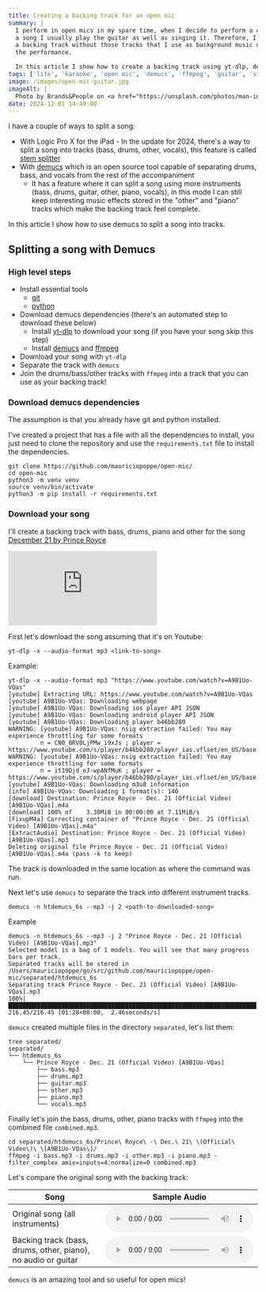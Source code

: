 ```yaml
---
title: Creating a backing track for an open mic
summary: |
  I perform in open mics in my spare time, when I decide to perform a cover of
  a song I usually play the guitar as well as singing it. Therefore, I prepare
  a backing track without those tracks that I use as background music during
  the performance.

  In this article I show how to create a backing track using yt-dlp, demucs and ffmpeg.
tags: ['life', 'karaoke', 'open mic', 'demucs', 'ffmpeg', 'guitar', 'singing', 'music']
image: /images/open-mic-guitar.jpg
imageAlt: |
  Photo by Brands&People on <a href="https://unsplash.com/photos/man-in-black-and-white-checkered-button-up-shirt-playing-white-electric-guitar-FuezoxTPpDk?utm_content=creditCopyText&utm_medium=referral&utm_source=unsplash">Unsplash</a>
date: 2024-12-01 14:49:00
---
```


I have a couple of ways to split a song:

- With Logic Pro X for the iPad - In the update for 2024, there's a way to split
  a song into tracks (bass, drums, other, vocals), this feature is called
  [stem splitter](https://support.apple.com/guide/logicpro-ipad/extract-vocal-instrumental-stems-stem-lpip1b60ada3/ipados)
- With [demucs](https://github.com/facebookresearch/demucs) which is an open source tool capable of separating
  drums, bass, and vocals from the rest of the accompaniment
  - It has a feature where it can split a song using more instruments (bass, drums, guitar, other, piano, vocals),
    in this mode I can still keep interesting music effects stored in the "other" and "piano" tracks
    which make the backing track feel complete.

In this article I show how to use demucs to split a song into tracks.

## Splitting a song with Demucs

### High level steps

- Install essential tools
  - [git](https://git-scm.com/downloads)
  - [python](https://www.python.org/downloads/)
- Download demucs dependencies (there's an automated step to download these below)
  - Install [yt-dlp](https://github.com/yt-dlp/yt-dlp) to download your song (if you have your song skip this step)
  - Install [demucs](https://github.com/facebookresearch/demucs/) and [ffmpeg](https://ffmpeg.org/)
- Download your song with `yt-dlp`
- Separate the track with `demucs`
- Join the drums/bass/other tracks with `ffmpeg` into a track that you can use as your backing track!

### Download demucs dependencies

The assumption is that you already have git and python installed.

I've created a project that has a file with all the dependencies to install, you just need to clone
the repository and use the `requirements.txt` file to install the dependencies.

```
git clone https://github.com/mauriciopoppe/open-mic/
cd open-mic
python3 -m venv venv
source venv/bin/activate
python3 -m pip install -r requirements.txt
```

### Download your song

I'll create a backing track with bass, drums, piano and other for the song
[December 21 by Prince Royce](https://www.youtube.com/watch?v=A9B1Uo-VQas)

<iframe class="tw-mx-auto tw-aspect-video md:tw-w-full" src="https://www.youtube.com/embed/A9B1Uo-VQas?si=OILLax2aDMwMna8D" title="YouTube video player" frameborder="0" allow="accelerometer; autoplay; clipboard-write; encrypted-media; gyroscope; picture-in-picture; web-share" referrerpolicy="strict-origin-when-cross-origin" allowfullscreen></iframe>

First let's download the song assuming that it's on Youtube:

```
yt-dlp -x --audio-format mp3 <link-to-song>
```

Example:

```
yt-dlp -x --audio-format mp3 "https://www.youtube.com/watch?v=A9B1Uo-VQas"
[youtube] Extracting URL: https://www.youtube.com/watch?v=A9B1Uo-VQas
[youtube] A9B1Uo-VQas: Downloading webpage
[youtube] A9B1Uo-VQas: Downloading ios player API JSON
[youtube] A9B1Uo-VQas: Downloading android player API JSON
[youtube] A9B1Uo-VQas: Downloading player b46bb280
WARNING: [youtube] A9B1Uo-VQas: nsig extraction failed: You may experience throttling for some formats
         n = CN0_8RV0LjPMw_i9xJs ; player = https://www.youtube.com/s/player/b46bb280/player_ias.vflset/en_US/base.js
WARNING: [youtube] A9B1Uo-VQas: nsig extraction failed: You may experience throttling for some formats
         n = it19Djd_eJ-wpANfMuK ; player = https://www.youtube.com/s/player/b46bb280/player_ias.vflset/en_US/base.js
[youtube] A9B1Uo-VQas: Downloading m3u8 information
[info] A9B1Uo-VQas: Downloading 1 format(s): 140
[download] Destination: Prince Royce - Dec. 21 (Official Video) [A9B1Uo-VQas].m4a
[download] 100% of    3.30MiB in 00:00:00 at 7.11MiB/s
[FixupM4a] Correcting container of "Prince Royce - Dec. 21 (Official Video) [A9B1Uo-VQas].m4a"
[ExtractAudio] Destination: Prince Royce - Dec. 21 (Official Video) [A9B1Uo-VQas].mp3
Deleting original file Prince Royce - Dec. 21 (Official Video) [A9B1Uo-VQas].m4a (pass -k to keep)
```

The track is downloaded in the same location as where the command was run.

Next let's use `demucs` to separate the track into different instrument tracks.

```
demucs -n htdemucs_6s --mp3 -j 2 <path-to-downloaded-song>
```

Example

```
demucs -n htdemucs_6s --mp3 -j 2 "Prince Royce - Dec. 21 (Official Video) [A9B1Uo-VQas].mp3"
Selected model is a bag of 1 models. You will see that many progress bars per track.
Separated tracks will be stored in /Users/mauriciopoppe/go/src/github.com/mauriciopoppe/open-mic/separated/htdemucs_6s
Separating track Prince Royce - Dec. 21 (Official Video) [A9B1Uo-VQas].mp3
100%|██████████████████████████████████████████████████████████████████████| 216.45/216.45 [01:28<00:00,  2.46seconds/s]
```

`demucs` created multiple files in the directory `separated`, let's list them:

```
tree separated/
separated/
└── htdemucs_6s
    └── Prince Royce - Dec. 21 (Official Video) [A9B1Uo-VQas]
        ├── bass.mp3
        ├── drums.mp3
        ├── guitar.mp3
        ├── other.mp3
        ├── piano.mp3
        └── vocals.mp3

```

Finally let's join the bass, drums, other, piano tracks with `ffmpeg` into the combined file `combined.mp3`.

```
cd separated/htdemucs_6s/Prince\ Royce\ -\ Dec.\ 21\ \(Official\ Video\)\ \[A9B1Uo-VQas\]/
ffmpeg -i bass.mp3 -i drums.mp3 -i other.mp3 -i piano.mp3 -filter_complex amix=inputs=4:normalize=0 combined.mp3
```

Let's compare the original song with the backing track:

<table class="tw-table-auto">
  <thead>
    <tr>
      <th>Song</th>
      <th>Sample Audio</th>
    </tr>
  </thead>
  <tbody>
    <tr>
      <td>Original song (all instruments)</td>
      <td><audio controls src="/audio/original-open-mic.mp3"></audio></td>
    </tr>
    <tr>
      <td>Backing track (bass, drums, other, piano), no audio or guitar</td>
      <td><audio controls src="/audio/combined-open-mic.mp3"></audio></td>
    </tr>
  </tbody>
</table>

`demucs` is an amazing tool and so useful for open mics!

<div class="tw-flex tw-flex-row tw-justify-center tw-mb-5">
  <div class="github-card" data-github="mauriciopoppe/open-mic" data-width="400" data-height="" data-theme="default"></div>
</div>
<script src="//cdn.jsdelivr.net/github-cards/latest/widget.js"></script>

